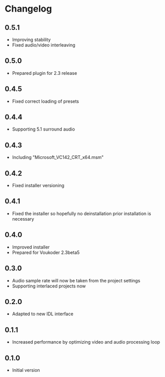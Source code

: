 # Changelog
## 0.5.1
- Improving stability
- Fixed audio/video interleaving

## 0.5.0
- Prepared plugin for 2.3 release

## 0.4.5
- Fixed correct loading of presets

## 0.4.4
- Supporting 5.1 surround audio

## 0.4.3
- Including "Microsoft_VC142_CRT_x64.msm"

## 0.4.2
- Fixed installer versioning

## 0.4.1
- Fixed the installer so hopefully no deinstallation prior installation is necessary

## 0.4.0
- Improved installer
- Prepared for Voukoder 2.3beta5

## 0.3.0
- Audio sample rate will now be taken from the project settings
- Supporting interlaced projects now

## 0.2.0
- Adapted to new IDL interface

## 0.1.1
- Increased performance by optimizing video and audio processing loop

## 0.1.0
- Initial version
